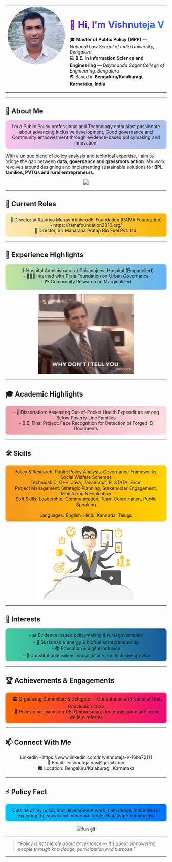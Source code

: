 

<!-- Profile Section with Image on Left -->
<table>
<tr>
<td width="180" valign="top">
  <img src="https://raw.githubusercontent.com/vishnuteja-das/vishnuteja-das/main/vishnuteja.png" alt="Vishnuteja V" width="180" style="border-radius:50%;"/>
</td>
<td valign="top">

<h1 align="left" style="background: linear-gradient(to right, #6a11cb, #2575fc); -webkit-background-clip: text; color: transparent;">
👋 Hi, I'm Vishnuteja V
</h1>

🎓 **Master of Public Policy (MPP)** — *National Law School of India University, Bengaluru*  
💻 **B.E. in Information Science and Engineering** — *Dayananda Sagar College of Engineering, Bengaluru*  
🌏 Based in **Bengaluru/Kalaburagi, Karnataka, India**

</td>
</tr>
</table>

---

## 🧭 About Me
<p align="center" style="background: linear-gradient(to right, #fbc2eb, #a6c1ee); padding:10px; border-radius:8px;">
I’m a Public Policy professional and Technology enthusiast passionate about advancing Inclusive development, Good governance and Community empowerment through evidence-based policymaking and innovation.

With a unique blend of policy analysis and technical expertise, I aim to bridge the gap between **data, governance and grassroots action**. My work revolves around designing and implementing sustainable solutions for **BPL families, PVTGs and rural entrepreneurs**.
</p>

<p align="center">
  <img src="https://github.com/vishnuteja-das/vishnuteja-das/blob/main/community.jpg" width="300"/>
</p>

---

## 🏢 Current Roles
<p align="center" style="background: linear-gradient(to right, #fceabb, #f8b500); padding:10px; border-radius:8px;">
  🎯 Director at Rastriya Manav Abhivrudhi Foundation (RAMA Foundation) - https://ramafoundation2010.org/ <br>
  🔋 Director, Sri Maharana Pratap Bio Fuel Pvt. Ltd.
</p>

---

## 🧩 Experience Highlights
<p align="center" style="background: linear-gradient(to right, #c2e59c, #64b3f4); padding:10px; border-radius:8px;">
- 🏥 Hospital Administrator at Chirannjeevi Hospital (Empanelled)
  <br>- 🧑‍🤝‍🧑 Interned with Praja Foundation on Urban Governance
  <br>- 🏞️ Community Research on Marginalized  
</p>

<p align="center">
  <img src="https://github.com/vishnuteja-das/vishnuteja-das/blob/main/experiance.gif" alt="research gif" width="300"/>
</p>

---

## 🎓 Academic Highlights
<p align="center" style="background: linear-gradient(to right, #ee9ca7, #ffdde1); padding:10px; border-radius:8px;">
- 📘 Dissertation: Assessing Out-of-Pocket Health Expenditure among Below Poverty Line Families<br>  
- B.E. Final Project: Face Recognition for Detection of Forged ID Documents  
</p>

---

## 🛠️ Skills
<p align="center" style="background: linear-gradient(to right, #f7971e, #ffd200); padding:10px; border-radius:8px;">
Policy & Research: Public Policy Analysis, Governance Frameworks, Social Welfare Schemes <br> 
Technical: C, C++, Java, JavaScript, R, STATA, Excel  <br>
Project Management: Strategic Planning, Stakeholder Engagement, Monitoring & Evaluation <br>  
Soft Skills: Leadership, Communication, Team Coordination, Public Speaking <br> <br>
Languages: English, Hindi, Kannada, Telugu  
</p>

<p align="center">
  <img src="https://github.com/vishnuteja-das/vishnuteja-das/blob/main/skills.gif" alt="skills gif" width="300"/>
</p>

---

## 🌱 Interests
<p align="center" style="background: linear-gradient(to right, #43cea2, #185a9d); padding:10px; border-radius:8px;">
- 📊 Evidence-based policymaking & rural governance<br>  
- 🧬 Sustainable energy & biofuel entrepreneurship<br>  
- 📚 Education & digital inclusion  <br>
- 🧭 Constitutional values, social justice and inclusive growth  
</p>

---

## 🏆 Achievements & Engagements
<p align="center" style="background: linear-gradient(to right, #ff6a00, #ee0979); padding:10px; border-radius:8px;">
- 🏛️ Organizing Committee & Delegate — Constitution and National Unity Convention 2024 <br> 
- 💬 Policy discussions on RBI Ombudsman, decentralization and public welfare reforms  <br>
</p>

---

## 📫 Connect With Me
<p align="center">
LinkedIn - https://www.linkedin.com/in/vishnuteja-v-16ba72111 <br> 
📧 Email - vishnuteja.das@gmail.com  <br>
🏙️ Location: Bengaluru/Kalaburagi, Karnataka  
</p>

---

## ⚡ Policy Fact
<p align="center" style="background: linear-gradient(to right, #00c6ff, #0072ff); padding:10px; border-radius:8px;">
Outside of my policy and development work, I am deeply interested in exploring the social and economic forces that shape our society.
</p>

<p align="center">
  <img src="https://github.com/vishnuteja-das/vishnuteja-das/blob/main/Vishnuteja.JPG" alt="fun gif" width="300"/>
</p>

---

> _“Policy is not merely about governance — it’s about empowering people through knowledge, participation and purpose.”_

---
